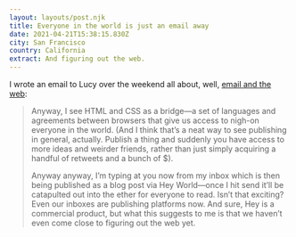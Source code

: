 ```yaml
---
layout: layouts/post.njk
title: Everyone in the world is just an email away
date: 2021-04-21T15:38:15.830Z
city: San Francisco
country: California
extract: And figuring out the web.
---
```


I wrote an email to Lucy over the weekend all about, well, [email and the web](https://world.hey.com/robin.rendle/everyone-in-the-world-is-just-an-email-away-a1eff400):

> Anyway, I see HTML and CSS as a bridge—a set of languages and agreements between browsers that give us access to nigh-on everyone in the world. (And I think that’s a neat way to see publishing in general, actually. Publish a thing and suddenly you have access to more ideas and weirder friends, rather than just simply acquiring a handful of retweets and a bunch of $).
>
> Anyway anyway, I’m typing at you now from my inbox which is then being published as a blog post via Hey World—once I hit send it’ll be catapulted out into the ether for everyone to read. Isn’t that exciting? Even our inboxes are publishing platforms now. And sure, Hey is a commercial product, but what this suggests to me is that we haven’t even come close to figuring out the web yet.
